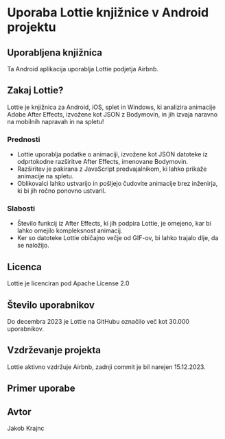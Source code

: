 # Uporaba Lottie knjižnice v Android projektu

## Uporabljena knjižnica

Ta Android aplikacija uporablja Lottie podjetja Airbnb.

## Zakaj Lottie?

Lottie je knjižnica za Android, iOS, splet in Windows, ki analizira animacije Adobe After Effects, izvožene kot JSON z Bodymovin, in jih izvaja naravno na mobilnih napravah in na spletu!

### Prednosti

- Lottie uporablja podatke o animaciji, izvožene kot JSON datoteke iz odprtokodne razširitve After Effects, imenovane Bodymovin.
- Razširitev je pakirana z JavaScript predvajalnikom, ki lahko prikaže animacije na spletu.
- Oblikovalci lahko ustvarijo in pošljejo čudovite animacije brez inženirja, ki bi jih ročno ponovno ustvaril.

### Slabosti

- Število funkcij iz After Effects, ki jih podpira Lottie, je omejeno, kar bi lahko omejilo kompleksnost animacij.
- Ker so datoteke Lottie običajno večje od GIF-ov, bi lahko trajalo dlje, da se naložijo.

## Licenca

Lottie je licenciran pod Apache License 2.0

## Število uporabnikov

Do decembra 2023 je Lottie na GitHubu označilo več kot 30.000 uporabnikov.

## Vzdrževanje projekta

Lottie aktivno vzdržuje Airbnb, zadnji commit je bil narejen 15.12.2023.

## Primer uporabe

## Avtor

Jakob Krajnc

